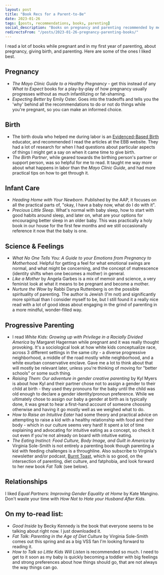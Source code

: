 ```yaml
---
layout: post
title: "Book Recs for a Parent-to-Be"
date: 2023-01-26
tags: [posts, recommendations, books, parenting]
social_description: "Books on pregnancy and parenting recommended by me"
redirectsFrom: "/posts/2023-01-26-pregnancy-parenting-books/"
---
```


I read a lot of books while pregnant and in my first year of parenting, about pregnancy, giving birth, and parenting. Here are some of the ones I liked best. 

## Pregnancy 
- _The Mayo Clinic Guide to a Healthy Pregnancy_ - get this instead of any _What to Expect_ books for a play-by-play of how pregnancy usually progresses without as much infantilizing or fat-shaming.
- _Expecting Better_ by Emily Oster. Goes into the tradeoffs and tells you the 'why' behind all the recommendations to do or not do things while you're pregnant, so you can make an informed choice. 

## Birth
- The birth doula who helped me during labor is an [Evidenced-Based Birth](https://evidencebasedbirth.com/category/signature-articles) educator, and recommended I read the articles at the EBB website. They had a lot of research for when I had questions about particular aspects of things I might get a say on when it came time to give birth. 
- _The Birth Partner_, while geared towards the birthing person's partner or support person, was so helpful for me to read. It taught me way more about what happens in labor than the _Mayo Clinic Guide_, and had more practical tips on how to get through it.

## Infant Care
- _Heading Home with Your Newborn_. Published by the AAP, it focuses on all the practical parts of, "okay, I have a baby now, what do I do with it". 
- _Precious Little Sleep_. What's normal with baby sleep, how to start with good habits around sleep, and later on, what are your options for encouraging better sleep in an older baby. This was practically a holy book in our house for the first few months and we still occasionally reference it now that the baby is one.

## Science & Feelings
- _What No One Tells You: A Guide to your Emotions from Pregnancy to Motherhood_. Helpful for getting a feel for what emotional swings are normal, and what might be concerning, and the concept of matrescence (identity shifts when one becomes a mother) in general. 
- _Like a Mother_ by Angela Garbes is a mix of memoir and science, a very feminist look at what it means to be pregnant and become a mother.
- _Nurture the Wow_ by Rabbi Danya Ruttenberg is on the possible spirituality of parenting. The author is Jewish (I'm not) and significantly more spiritual than I consider myself to be, but I still found it a really nice read with a lot of good ideas about engaging in the grind of parenting in a more mindful, wonder-filled way. 

## Progressive Parenting
- I read _White Kids: Growing up with Privilege in a Racially Divided America_ by Margaret Hagerman while pregnant and it was really thought provoking. It's a sociological look at how white kids conceptualize race, across 3 different settings in the same city - a diverse progressive neighborhood, a middle of the road mostly white neighborhood, and a white exurban conservative enclave. Gave me a lot to think about that will mostly be relevant later, unless you're thinking of moving for "better schools" or some such thing.
- _Raising Them: Our adventure in gender creative parenting_ by Kyl Myers is about how Kyl and their partner chose not to assign a gender to their child at birth - they used they pronouns for the baby until the child was old enough to declare a gender identity/pronoun preference. While we ultimately chose to assign our baby a gender at birth as is typically done, it was great to hear a first-hand account of someone choosing otherwise and having it go mostly well as we weighed what to do. 
- _How to Raise an Intuitive Eater_ had some theory and practical advice on attempting to raise a kid with a healthy relationship with food and their body - which in our culture seems very hard! It spent a lot of time explaining and advocating for intuitive eating as a concept, so check it out even if you're not already on board with intuitive eating.
- _The Eating Instinct: Food Culture, Body Image, and Guilt in America_ by Virginia Sole-Smith is not entirely a parenting book though parenting a kid with feeding challenges is a throughline. Also subscribe to Virginia's newsletter and/or podcast, [Burnt Toast](https://virginiasolesmith.substack.com/), which is so good, on the intersection of parenting, diet culture, and fatphobia, and look forward to her new book _Fat Talk_ (see below).

## Relationships
I liked _Equal Partners: Improving Gender Equality at Home_ by Kate Mangino. Don't waste your time with _How Not to Hate your Husband After Kids_. 

## On my to-read list: 
- _Good Inside_ by Becky Kennedy is the book that everyone seems to be talking about right now. I just downloaded it. 
- _Fat Talk: Parenting in the Age of Diet Culture_ by Virginia Sole-Smith comes out this spring and as a big VSS fan I'm looking forward to reading it. 
- _How to Talk so Little Kids Will Listen_ is recommended so much. I need to get to it soon as my baby is quickly becoming a toddler with big feelings and strong preferences about how things should go, that are not always the way things can go. 